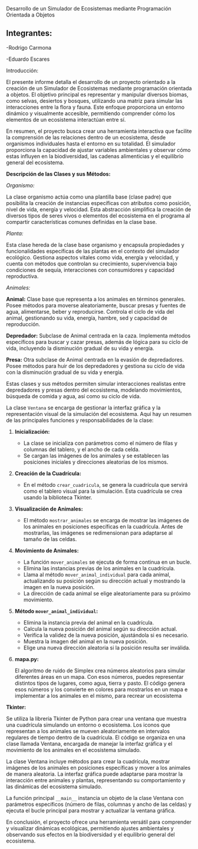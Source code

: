 Desarrollo de un Simulador de Ecosistemas mediante Programación Orientada a Objetos

Integrantes:
-
-Rodrigo Carmona

-Eduardo Escares


Introducción:

El presente informe detalla el desarrollo de un proyecto orientado a la creación de un Simulador de Ecosistemas mediante programación orientada a objetos. El objetivo principal es representar y manipular diversos biomas, como selvas, desiertos y bosques, utilizando una matriz para simular las interacciones entre la flora y fauna. Este enfoque proporciona un entorno dinámico y visualmente accesible, permitiendo comprender cómo los elementos de un ecosistema interactúan entre sí.

En resumen, el proyecto busca crear una herramienta interactiva que facilite la comprensión de las relaciones dentro de un ecosistema, desde organismos individuales hasta el entorno en su totalidad. El simulador proporciona la capacidad de ajustar variables ambientales y observar cómo estas influyen en la biodiversidad, las cadenas alimenticias y el equilibrio general del ecosistema.

**Descripción de las Clases y sus Métodos:**

*Organismo:*

La clase organismo actúa como una plantilla base (clase padre) que posibilita la creación de instancias específicas con atributos como posición, nivel de vida, energía y velocidad. Esta abstracción simplifica la creación de diversos tipos de seres vivos o elementos del ecosistema en el programa al compartir características comunes definidas en la clase base.

*Planta:*

Esta clase hereda de la clase base organismo y encapsula propiedades y funcionalidades específicas de las plantas en el contexto del simulador ecológico. Gestiona aspectos vitales como vida, energía y velocidad, y cuenta con métodos que controlan su crecimiento, supervivencia bajo condiciones de sequía, interacciones con consumidores y capacidad reproductiva.

*Animales:*

**Animal:** Clase base que representa a los animales en términos generales. Posee métodos para moverse aleatoriamente, buscar presas y fuentes de agua, alimentarse, beber y reproducirse. Controla el ciclo de vida del animal, gestionando su vida, energía, hambre, sed y capacidad de reproducción.

**Depredador:** Subclase de Animal centrada en la caza. Implementa métodos específicos para buscar y cazar presas, además de lógica para su ciclo de vida, incluyendo la disminución gradual de su vida y energía.

**Presa:** Otra subclase de Animal centrada en la evasión de depredadores. Posee métodos para huir de los depredadores y gestiona su ciclo de vida con la disminución gradual de su vida y energía.

Estas clases y sus métodos permiten simular interacciones realistas entre depredadores y presas dentro del ecosistema, modelando movimientos, búsqueda de comida y agua, así como su ciclo de vida.


La clase `Ventana` se encarga de gestionar la interfaz gráfica y la representación visual de la simulación del ecosistema. Aquí hay un resumen de las principales funciones y responsabilidades de la clase:

1. **Inicialización:**
   - La clase se inicializa con parámetros como el número de filas y columnas del tablero, y el ancho de cada celda.
   - Se cargan las imágenes de los animales y se establecen las posiciones iniciales y direcciones aleatorias de los mismos.

2. **Creación de la Cuadrícula:**
   - En el método `crear_cuadricula`, se genera la cuadrícula que servirá como el tablero visual para la simulación. Esta cuadrícula se crea usando la biblioteca Tkinter.

3. **Visualización de Animales:**
   - El método `mostrar_animales` se encarga de mostrar las imágenes de los animales en posiciones específicas en la cuadrícula. Antes de mostrarlas, las imágenes se redimensionan para adaptarse al tamaño de las celdas.

4. **Movimiento de Animales:**
   - La función `mover_animales` se ejecuta de forma continua en un bucle.
   - Elimina las instancias previas de los animales en la cuadrícula.
   - Llama al método `mover_animal_individual` para cada animal, actualizando su posición según su dirección actual y mostrando la imagen en la nueva posición.
   - La dirección de cada animal se elige aleatoriamente para su próximo movimiento.

5. **Método `mover_animal_individual`:**
   - Elimina la instancia previa del animal en la cuadrícula.
   - Calcula la nueva posición del animal según su dirección actual.
   - Verifica la validez de la nueva posición, ajustándola si es necesario.
   - Muestra la imagen del animal en la nueva posición.
   - Elige una nueva dirección aleatoria si la posición resulta ser inválida.

5. **mapa.py:**

    El algoritmo de ruido de Simplex crea números aleatorios para simular diferentes áreas en un mapa. Con esos números, puedes representar distintos tipos de lugares, como agua, tierra y pasto. El código  genera esos números y los convierte en colores para mostrarlos en un mapa e implementar a los animales en el mismo, para recrear un ecosistema

**Tkinter:**

Se utiliza la librería Tkinter de Python para crear una ventana que muestra una cuadrícula simulando un entorno o ecosistema. Los iconos que representan a los animales se mueven aleatoriamente en intervalos regulares de tiempo dentro de la cuadrícula. El código se organiza en una clase llamada Ventana, encargada de manejar la interfaz gráfica y el movimiento de los animales en el ecosistema simulado.

La clase Ventana incluye métodos para crear la cuadrícula, mostrar imágenes de los animales en posiciones específicas y mover a los animales de manera aleatoria. La interfaz gráfica puede adaptarse para mostrar la interacción entre animales y plantas, representando su comportamiento y las dinámicas del ecosistema simulado.

La función principal `__main__` instancia un objeto de la clase Ventana con parámetros específicos (número de filas, columnas y ancho de las celdas) y ejecuta el bucle principal para mostrar y actualizar la ventana gráfica.

En conclusión, el proyecto ofrece una herramienta versátil para comprender y visualizar dinámicas ecológicas, permitiendo ajustes ambientales y observando sus efectos en la biodiversidad y el equilibrio general del ecosistema.
